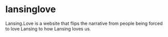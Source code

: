 # lansinglove
Lansing.Love is a website that flips the narrative from people being forced to love Lansing to how Lansing loves us.
